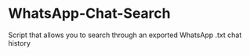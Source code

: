 # WhatsApp-Chat-Search
 Script that allows you to search through an exported WhatsApp .txt chat history
